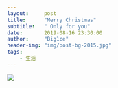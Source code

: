 ```yaml
---
layout:     post
title:      "Merry Christmas"
subtitle:   " Only for you"
date:       2019-08-16 23:30:00
author:     "Big1ce"
header-img: "img/post-bg-2015.jpg"
tags:
    - 生活
---
```


![](https://img-blog.csdnimg.cn/img_convert/95e6d5f99e67377bd5614807381a1ab2.gif)
